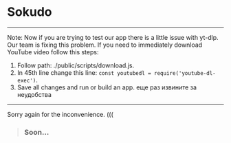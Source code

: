# Sokudo 

*** 
Note:
Now if you are trying to test our app there is a little issue with yt-dlp. Our team is fixing this problem. 
If you need to immediately download YouTube video follow this steps:
1) Follow path: ./public/scripts/download.js.
2) In 45th line change this line: `const youtubedl = require('youtube-dl-exec')`.
3) Save all changes and run or build an app.
еще раз извините за неудобства
***
Sorry again for the inconvenience. (((
> ### Soon...
